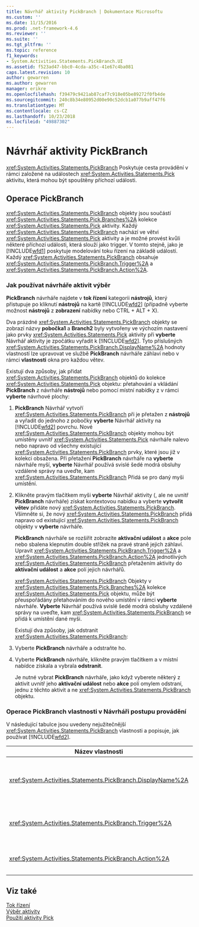 ```yaml
---
title: Návrhář aktivity PickBranch | Dokumentace Microsoftu
ms.custom: ''
ms.date: 11/15/2016
ms.prod: .net-framework-4.6
ms.reviewer: ''
ms.suite: ''
ms.tgt_pltfrm: ''
ms.topic: reference
f1_keywords:
- System.Activities.Statements.PickBranch.UI
ms.assetid: f523ad47-bbc0-4cda-a35c-41e67c4ba081
caps.latest.revision: 10
author: gewarren
ms.author: gewarren
manager: erikre
ms.openlocfilehash: f39479c9421ab87caf7c918e05be89272f0fb4de
ms.sourcegitcommit: 240c8b34e80952d00e90c52dcb1a077b9aff47f6
ms.translationtype: MT
ms.contentlocale: cs-CZ
ms.lasthandoff: 10/23/2018
ms.locfileid: "49887302"
---
```

# <a name="pickbranch-activity-designer"></a>Návrhář aktivity PickBranch
<xref:System.Activities.Statements.PickBranch> Poskytuje cesta provádění v rámci založené na událostech <xref:System.Activities.Statements.Pick> aktivitu, která mohou být spouštěny příchozí události.  
  
## <a name="pickbranch"></a>Operace PickBranch  
 <xref:System.Activities.Statements.PickBranch> objekty jsou součástí <xref:System.Activities.Statements.Pick.Branches%2A> kolekce <xref:System.Activities.Statements.Pick> aktivity. Každý <xref:System.Activities.Statements.PickBranch> nachází ve větvi <xref:System.Activities.Statements.Pick> aktivity a je možné provést kvůli některé příchozí události, která slouží jako trigger. V tomto stejně, jako je [!INCLUDE[wfd1](../includes/wfd1-md.md)] poskytuje modelování toku řízení na základě událostí. Každý <xref:System.Activities.Statements.PickBranch> obsahuje <xref:System.Activities.Statements.PickBranch.Trigger%2A> a <xref:System.Activities.Statements.PickBranch.Action%2A>.  
  
### <a name="how-to-use-the-pick-activity-designer"></a>Jak používat návrháře aktivit výběr  
 **PickBranch** návrháře najdete v **tok řízení** kategorii **nástrojů**, který přistupuje po kliknutí **nástrojů** na kartě [!INCLUDE[wfd2](../includes/wfd2-md.md)] (případně vyberte možnost **nástrojů** z **zobrazení** nabídky nebo CTRL + ALT + X).  
  
 Dva prázdné <xref:System.Activities.Statements.PickBranch> objekty se zobrazí názvy **pobočka1** a **Branch2** byly vytvořeny ve výchozím nastavení jako prvky <xref:System.Activities.Statements.Pick> aktivity při **vyberte** Návrhář aktivity je zpočátku vyřadit k [!INCLUDE[wfd2](../includes/wfd2-md.md)]. Tyto příslušných <xref:System.Activities.Statements.PickBranch.DisplayName%2A> hodnoty vlastností lze upravovat ve službě **PickBranch** návrháře záhlaví nebo v rámci **vlastnosti** okna pro každou větev.  
  
 Existují dva způsoby, jak přidat <xref:System.Activities.Statements.PickBranch> objektů do kolekce <xref:System.Activities.Statements.Pick> objektu: přetahování a vkládání **PickBranch** z návrháře **nástrojů** nebo pomocí místní nabídky z v rámci **vyberte** návrhové plochy:  
  
1. **PickBranch** Návrhář vytvoří <xref:System.Activities.Statements.PickBranch> při je přetažen z **nástrojů** a vyřadit do jednoho z pobočky **vyberte** Návrhář aktivity na [!INCLUDE[wfd2](../includes/wfd2-md.md)] povrchu. Nové <xref:System.Activities.Statements.PickBranch> objekty mohou být umístěny uvnitř <xref:System.Activities.Statements.Pick> návrháře nalevo nebo napravo od všechny existující <xref:System.Activities.Statements.PickBranch> prvky, které jsou již v kolekci obsažena. Při přetažení **PickBranch** návrháře na **vyberte** návrháře myší, **vyberte** Návrhář používá svislé šedé modrá obsluhy vzdálené správy na uveďte, kam <xref:System.Activities.Statements.PickBranch> Přidá se pro daný myši umístění.  
  
2. Klikněte pravým tlačítkem myši **vyberte** Návrhář aktivity (, ale ne uvnitř **PickBranch** návrháře) získat kontextovou nabídku a vyberte **vytvořit větev** přidáte nový <xref:System.Activities.Statements.PickBranch>. Všimněte si, že nový <xref:System.Activities.Statements.PickBranch> přidá napravo od existující <xref:System.Activities.Statements.PickBranch> objekty v **vyberte** návrháře.  
  
   **PickBranch** návrháře se rozšířit zobrazíte **aktivační událost** a **akce** pole nebo sbalena klepnutím double střížek na pravé straně jejich záhlaví. Upravit <xref:System.Activities.Statements.PickBranch.Trigger%2A> a <xref:System.Activities.Statements.PickBranch.Action%2A> jednotlivých <xref:System.Activities.Statements.PickBranch> přetažením aktivity do **aktivační událost** a **akce** polí jejich návrhářů.  
  
   <xref:System.Activities.Statements.PickBranch> Objekty v <xref:System.Activities.Statements.Pick.Branches%2A> kolekce <xref:System.Activities.Statements.Pick> objektu, může být přeuspořádány přetahováním do nového umístění v rámci **vyberte** návrháře. **Vyberte** Návrhář používá svislé šedé modrá obsluhy vzdálené správy na uveďte, kam <xref:System.Activities.Statements.PickBranch> se přidá k umístění dané myši.  
  
   Existují dva způsoby, jak odstranit <xref:System.Activities.Statements.PickBranch>:  
  
3. Vyberte **PickBranch** návrháře a odstraňte ho.  
  
4. Vyberte **PickBranch** návrháře, klikněte pravým tlačítkem a v místní nabídce získala a vybrala **odstranit**.  
  
   Je nutné vybrat **PickBranch** návrháře, jako když vyberete některý z aktivit uvnitř jeho **aktivační událost** nebo **akce** polí omylem odstraní, jednu z těchto aktivit a ne <xref:System.Activities.Statements.PickBranch> objektu.  
  
### <a name="pickbranch-properties-in-the-workflow-designer"></a>Operace PickBranch vlastnosti v Návrháři postupu provádění  
 V následující tabulce jsou uvedeny nejužitečnější <xref:System.Activities.Statements.PickBranch> vlastnosti a popisuje, jak používat [!INCLUDE[wfd2](../includes/wfd2-md.md)].  
  
|Název vlastnosti|Požadováno|Použití|  
|-------------------|--------------|-----------|  
|<xref:System.Activities.Statements.PickBranch.DisplayName%2A>|False|Popisný název zobrazovaný v záhlaví **PickBranch** návrháře. Výchozí hodnota je větev.<br /><br /> I když <xref:System.Activities.Activity.DisplayName%2A> není bezpodmínečně nutné, je osvědčeným postupem je použití jednoho.|  
|<xref:System.Activities.Statements.PickBranch.Trigger%2A>|Hodnota TRUE|Každý <xref:System.Activities.Statements.PickBranch> obsahuje <xref:System.Activities.Statements.PickBranch.Trigger%2A> akce, který může vyvolat <xref:System.Activities.Statements.PickBranch.Action%2A>.|  
|<xref:System.Activities.Statements.PickBranch.Action%2A>|False|Každý <xref:System.Activities.Statements.PickBranch> obsahuje <xref:System.Activities.Statements.PickBranch.Action%2A> , která se spustí, pokud aktivuje.|  
  
## <a name="see-also"></a>Viz také  
 [Tok řízení](../workflow-designer/control-flow-activity-designers.md)   
 [Výběr aktivity](http://msdn.microsoft.com/library/b3e49b7f-0285-4720-8c09-11ae18f0d53e)   
 [Použití aktivity Pick](http://msdn.microsoft.com/library/b89be812-a247-4025-b0e3-ffb20db027a6)